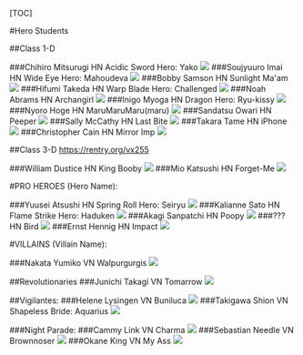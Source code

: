 [TOC]

#Hero Students

##Class 1-D

###Chihiro Mitsurugi HN Acidic Sword Hero: Yako
![](https://img.4plebs.org/boards/tg/image/1680/20/1680208629480105.png)
###Soujyuuro Imai HN Wide Eye Hero: Mahoudeva
![](https://img.4plebs.org/boards/tg/image/1680/30/1680300870931079.png)
###Bobby Samson HN Sunlight Ma'am 
![](https://img.4plebs.org/boards/tg/image/1680/23/1680232230663201.png)
###Hifumi Takeda HN Warp Blade Hero: Challenged
![](https://img.4plebs.org/boards/tg/image/1680/20/1680207804062325.png)
###Noah Abrams HN Archangirl
![](https://img.4plebs.org/boards/tg/image/1680/20/1680200009884969.png)
###Inigo Myoga HN Dragon Hero: Ryu-kissy
![](https://img.4plebs.org/boards/tg/image/1680/94/1680940569479970.png)
###Nyoro Hoge HN MaruMaruMaru(maru)
![](https://img.4plebs.org/boards/tg/image/1680/32/1680322437426750.jpg)
###Sandatsu Owari HN Peeper
![](https://img.4plebs.org/boards/tg/image/1680/21/1680210817654613.png)
###Sally McCathy HN Last Bite
![](https://img.4plebs.org/boards/tg/image/1685/05/1685055758068647.png)
###Takara Tame HN iPhone
![](https://i.4pcdn.org/tg/1686456023719910.png)
###Christopher Cain HN Mirror Imp
![](https://i.4pcdn.org/tg/1689274753402180.png)

##Class 3-D https://rentry.org/vx255

###William Dustice HN King Booby
![](https://img.4plebs.org/boards/tg/image/1680/27/1680273422047538.png)
###Mio Katsushi HN Forget-Me
![](https://i.4pcdn.org/tg/1687028148126249.png)

#PRO HEROES (Hero Name):

###Yuusei Atsushi HN Spring Roll Hero: Seiryu
![](https://img.4plebs.org/boards/tg/image/1680/21/1680212266625989.png)
###Kalianne Sato HN Flame Strike Hero: Haduken
![](https://img.4plebs.org/boards/tg/image/1682/34/1682346387520315.png)
###Akagi Sanpatchi HN Poopy
![](https://img.4plebs.org/boards/tg/image/1680/64/1680647850244214.png)
###??? HN Bird
![](https://img.4plebs.org/boards/tg/image/1680/28/1680282146396773.png)
###Ernst Hennig HN Impact
![](https://img.4plebs.org/boards/tg/image/1682/62/1682626318402790.png)

#VILLAINS (Villain Name):

###Nakata Yumiko VN Walpurgurgis
![](https://img.4plebs.org/boards/tg/image/1680/22/1680220818076265.jpg)

##Revolutionaries
###Junichi Takagi VN Tomarrow
![](https://img.4plebs.org/boards/tg/image/1682/55/1682557250983409.png)

##Vigilantes:
###Helene Lysingen VN Buniluca
![](https://img.4plebs.org/boards/tg/image/1680/14/1680144809243504.png)
###Takigawa Shion VN Shapeless Bride: Aquarius
![](https://img.4plebs.org/boards/tg/image/1680/21/1680217699508185.png)

###Night Parade:
###Cammy Link VN Charma
![](https://img.4plebs.org/boards/tg/image/1680/20/1680203731093076.png)
###Sebastian Needle VN Brownnoser
![](https://img.4plebs.org/boards/tg/image/1680/22/1680225085012885.png)
###Okane King VN My Ass
![](https://img.4plebs.org/boards/tg/image/1680/22/1680224819619251.png)